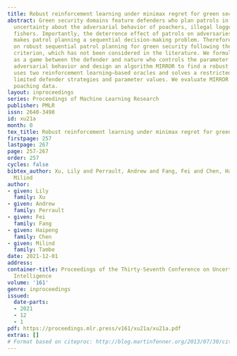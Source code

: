 ```yaml
---
title: Robust reinforcement learning under minimax regret for green security
abstract: Green security domains feature defenders who plan patrols in the face of
  uncertainty about the adversarial behavior of poachers, illegal loggers, and illegal
  fishers. Importantly, the deterrence effect of patrols on adversaries’ future behavior
  makes patrol planning a sequential decision-making problem. Therefore, we focus
  on robust sequential patrol planning for green security following the minimax regret
  criterion, which has not been considered in the literature. We formulate the problem
  as a game between the defender and nature who controls the parameter values of the
  adversarial behavior and design an algorithm MIRROR to find a robust policy. MIRROR
  uses two reinforcement learning–based oracles and solves a restricted game considering
  limited defender strategies and parameter values. We evaluate MIRROR on real-world
  poaching data.
layout: inproceedings
series: Proceedings of Machine Learning Research
publisher: PMLR
issn: 2640-3498
id: xu21a
month: 0
tex_title: Robust reinforcement learning under minimax regret for green security
firstpage: 257
lastpage: 267
page: 257-267
order: 257
cycles: false
bibtex_author: Xu, Lily and Perrault, Andrew and Fang, Fei and Chen, Haipeng and Tambe,
  Milind
author:
- given: Lily
  family: Xu
- given: Andrew
  family: Perrault
- given: Fei
  family: Fang
- given: Haipeng
  family: Chen
- given: Milind
  family: Tambe
date: 2021-12-01
address:
container-title: Proceedings of the Thirty-Seventh Conference on Uncertainty in Artificial
  Intelligence
volume: '161'
genre: inproceedings
issued:
  date-parts:
  - 2021
  - 12
  - 1
pdf: https://proceedings.mlr.press/v161/xu21a/xu21a.pdf
extras: []
# Format based on citeproc: http://blog.martinfenner.org/2013/07/30/citeproc-yaml-for-bibliographies/
---
```


